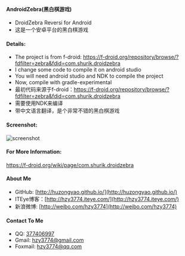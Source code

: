 #### AndroidZebra(黑白棋游戏)
* DroidZebra Reversi for Android
* 这是一个安卓平台的黑白棋游戏

#### Details:
* The project is from f-droid: https://f-droid.org/repository/browse/?fdfilter=zebra&fdid=com.shurik.droidzebra
* I change some code to compile it on android studio
* You will need android studio and NDK to compile the project
* Now, compile with gradle-experimental
* 最初代码来源于f-droid：https://f-droid.org/repository/browse/?fdfilter=zebra&fdid=com.shurik.droidzebra
* 需要使用NDK来编译
* 带中文语言翻译，是个非常不错的黑白棋游戏

#### Screenshot:
![screenshot](https://github.com/huzongyao/AndroidZebra/blob/master/misc/screen.gif?raw=true)

#### For More Information:
https://f-droid.org/wiki/page/com.shurik.droidzebra

#### About Me
 * GitHub: [http://huzongyao.github.io/](http://huzongyao.github.io/)
 * ITEye博客：[http://hzy3774.iteye.com/](http://hzy3774.iteye.com/)
 * 新浪微博: [http://weibo.com/hzy3774](http://weibo.com/hzy3774)

#### Contact To Me
 * QQ: [377406997](http://wpa.qq.com/msgrd?v=3&uin=377406997&site=qq&menu=yes)
 * Gmail: [hzy3774@gmail.com](mailto:hzy3774@gmail.com)
 * Foxmail: [hzy3774@qq.com](mailto:hzy3774@qq.com)

